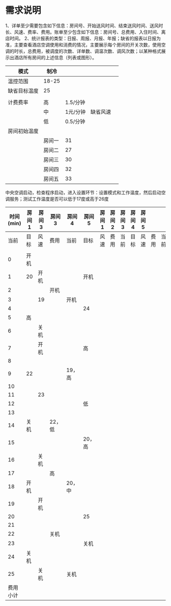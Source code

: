 # 需求说明

1、详单至少需要包含如下信息：房间号、开始送风时间、结束送风时间、送风时长、风速、费率、费用。账单至少包含如下信息：房间号、总费用、入住时间、离店时间。
2、统计报表的类型：日报、周报、月报、年报；缺省的报表以日报为准，主要查看酒店空调使用和消费的情况，主要展示每个房间的开关次数，使用空调的时长，总费用，被调度的次数、详单数、调温次数、调风次数；以某种格式展示出酒店所有房间的上述信息（列表或图形）。



| 模式         | 制冷   |          |          |      |
| ------------ | ------ | -------- | -------- | ---- |
| 温控范围     | 18-25  |          |          |      |
| 缺省目标温度 | 25     |          |          |      |
|              |        |          |          |      |
| 计费费率     | 高     | 1.5/分钟 |          |      |
|              | 中     | 1元/分钟 | 缺省风速 |      |
|              | 低     | 0.5/分钟 |          |      |
| 房间初始温度 |        |          |          |      |
|              | 房间一 | 31       |          |      |
|              | 房间二 | 27       |          |      |
|              | 房间三 | 30       |          |      |
|              | 房间四 | 32       |          |      |
|              | 房间五 | 33       |          |      |

中央空调启动，检查程序启动，进入设置环节：设置模式和工作温度，然后启动空调服务；测试工作温度是否可以低于17度或高于26度

| 时间(min) | 房间1 | 房间3 | 房间3  | 房间4  | 房间5  | 房间1 | 房间2 | 房间3 | 房间4 | 房间5 |      |      |      |      |      |      |      |      |      |      |      |      |      |      |      |
| --------- | ----- | ----- | ------ | ------ | ------ | ----- | ----- | ----- | ----- | ----- | ---- | ---- | ---- | ---- | ---- | ---- | ---- | ---- | ---- | ---- | ---- | ---- | ---- | ---- | ---- |
| 当前      | 目标  | 风速  | 费用   | 当前   | 目标   | 风速  | 费用  | 当前  | 目标  | 风速  | 费用 | 当前 | 目标 | 风速 | 费用 | 当前 | 目标 | 风速 | 费用 |      |      |      |      |      |      |
|           |       |       |        |        |        |       |       |       |       |       |      |      |      |      |      |      |      |      |      |      |      |      |      |      |      |
| 0         | 开机  |       |        |        |        |       |       |       |       |       |      |      |      |      |      |      |      |      |      |      |      |      |      |      |      |
| 1         | 20    | 开机  |        |        | 开机   |       |       |       |       |       |      |      |      |      |      |      |      |      |      |      |      |      |      |      |      |
| 2         |       |       | 开机   |        |        |       |       |       |       |       |      |      |      |      |      |      |      |      |      |      |      |      |      |      |      |
| 3         |       | 19    |        | 开机   |        |       |       |       |       |       |      |      |      |      |      |      |      |      |      |      |      |      |      |      |      |
| 4         |       |       |        |        | 24     |       |       |       |       |       |      |      |      |      |      |      |      |      |      |      |      |      |      |      |      |
| 5         | 高    |       |        |        |        |       |       |       |       |       |      |      |      |      |      |      |      |      |      |      |      |      |      |      |      |
| 6         |       | 关机  |        |        |        |       |       |       |       |       |      |      |      |      |      |      |      |      |      |      |      |      |      |      |      |
| 7         |       | 开机  |        |        | 高     |       |       |       |       |       |      |      |      |      |      |      |      |      |      |      |      |      |      |      |      |
| 8         |       |       |        |        |        |       |       |       |       |       |      |      |      |      |      |      |      |      |      |      |      |      |      |      |      |
| 9         | 22    |       |        | 19，高 |        |       |       |       |       |       |      |      |      |      |      |      |      |      |      |      |      |      |      |      |      |
| 10        |       |       |        |        |        |       |       |       |       |       |      |      |      |      |      |      |      |      |      |      |      |      |      |      |      |
| 11        |       | 23    |        |        |        |       |       |       |       |       |      |      |      |      |      |      |      |      |      |      |      |      |      |      |      |
| 12        |       |       |        |        | 低     |       |       |       |       |       |      |      |      |      |      |      |      |      |      |      |      |      |      |      |      |
| 13        |       |       |        |        |        |       |       |       |       |       |      |      |      |      |      |      |      |      |      |      |      |      |      |      |      |
| 14        | 关机  |       | 22，低 |        |        |       |       |       |       |       |      |      |      |      |      |      |      |      |      |      |      |      |      |      |      |
| 15        |       |       |        |        | 20，高 |       |       |       |       |       |      |      |      |      |      |      |      |      |      |      |      |      |      |      |      |
| 16        |       | 关机  |        |        |        |       |       |       |       |       |      |      |      |      |      |      |      |      |      |      |      |      |      |      |      |
| 17        |       |       | 高     |        |        |       |       |       |       |       |      |      |      |      |      |      |      |      |      |      |      |      |      |      |      |
| 18        | 开机  |       |        | 20，中 |        |       |       |       |       |       |      |      |      |      |      |      |      |      |      |      |      |      |      |      |      |
| 19        |       | 开机  |        |        |        |       |       |       |       |       |      |      |      |      |      |      |      |      |      |      |      |      |      |      |      |
| 20        |       |       |        |        | 25     |       |       |       |       |       |      |      |      |      |      |      |      |      |      |      |      |      |      |      |      |
| 21        |       |       |        |        |        |       |       |       |       |       |      |      |      |      |      |      |      |      |      |      |      |      |      |      |      |
| 22        |       |       | 关机   |        |        |       |       |       |       |       |      |      |      |      |      |      |      |      |      |      |      |      |      |      |      |
| 23        |       |       |        |        | 关机   |       |       |       |       |       |      |      |      |      |      |      |      |      |      |      |      |      |      |      |      |
| 24        | 关机  |       |        |        |        |       |       |       |       |       |      |      |      |      |      |      |      |      |      |      |      |      |      |      |      |
| 25        |       | 关机  |        | 关机   |        |       |       |       |       |       |      |      |      |      |      |      |      |      |      |      |      |      |      |      |      |
| 费用小计  |       |       |        |        |        |       |       |       |       |       |      |      |      |      |      |      |      |      |      |      |      |      |      |      |      |